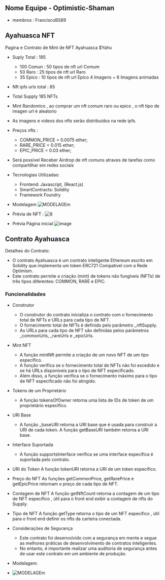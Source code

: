 ## Nome Equipe - Optimistic-Shaman
- membros : FranciscoBS89
## Ayahuasca NFT
Pagina e Contrato de Mint de  NFT Ayahuasca $Yahu
- Suply Total :  185
  - 100 Comun : 50 tipos de nft url  Comum
  - 50 Raro : 25 tipos de nft url Raro
  - 35 Epico : 10 tipos de nft url Epico   4 Imagens + 6 Imagens animadas
- Nft ipfs urls total : 85
- Total Supply 185 NFTs

- Mint Randomico , ao comprar um nft comum raro ou epico , o nft tipo de imagen url é aleatorio 
- As imagens e videos dos nfts serão distribuidos na rede  ipfs.
-  Preços nfts : 
   - COMMON_PRICE = 0.0075 ether;
   - RARE_PRICE = 0.015 ether;
   - EPIC_PRICE = 0.03 ether;
-  Será possivel Receber Airdrop de nft comuns atraves de tarefas como compartilhar em redes sociais
-  Tecnologias Utilizadas:
   - Frontend: Javascript, (React.js)
   - SmartContracts: Solidity
   - Framework Foundry

- Modelagem
  ![MODELAGEm](https://github.com/FranciscoBSpadaro/Hackathon-Nearx-Optimism/assets/69543568/22ec285d-0a3d-48e7-9ce7-ecc04e49274f)



- Prévia de NFT :
![8](https://github.com/FranciscoBSpadaro/Hackathon-Nearx-Optimism/assets/69543568/8eff1a52-afdf-4366-a812-d393923615d9)

- Prévia Página inicial
  ![image](https://github.com/FranciscoBSpadaro/Hackathon-Nearx-Optimism/assets/69543568/97fbc4dc-2092-4d91-a994-b62edadd0a71)


## Contrato Ayahuasca

Detalhes do Contrato:

- O contrato Ayahuasca é um contrato inteligente Ethereum escrito em Solidity que implementa um token ERC721 Compativel com a Rede Optimism. 
- Este contrato permite a criação (mint) de tokens não fungíveis (NFTs) de três tipos diferentes: COMMON, RARE e EPIC.

### Funcionalidades
- Construtor
  -  O construtor do contrato inicializa o contrato com o fornecimento total de NFTs e URLs para cada tipo de NFT. 
  -  O fornecimento total de NFTs é definido pelo parâmetro _nftSupply. 
  -  As URLs para cada tipo de NFT são definidas pelos parâmetros _commonUrls, _rareUrls e _epicUrls.

- Mint NFT
  - A função mintNft permite a criação de um novo NFT de um tipo específico. 
  - A função verifica se o fornecimento total de NFTs não foi excedido e se há URLs disponíveis para o tipo de NFT especificado. 
  - Além disso, a função verifica se o fornecimento máximo para o tipo de NFT especificado não foi atingido.

- Tokens de um Proprietário
  - A função tokensOfOwner retorna uma lista de IDs de token de um proprietário específico.

- URI Base
  - A função _baseURI retorna a URI base que é usada para construir a URI de cada token. A função getBaseURI também retorna a URI base.

- Interface Suportada
  - A função supportsInterface verifica se uma interface específica é suportada pelo contrato.

- URI do Token
A função tokenURI retorna a URI de um token específico.

- Preço do NFT
As funções getCommonPrice, getRarePrice e getEpicPrice retornam o preço de cada tipo de NFT.

- Contagem de NFT
A função getNftCount retorna a contagem de um tipo de NFT específico , útil para o front end exibir a contagem de nfts do Supply.

- Tipo de NFT
A função getType retorna o tipo de um NFT específico ,  útil para o front end definir os nfts da carteira conectada.

- Considerações de Segurança
  - Este contrato foi desenvolvido com a segurança em mente e segue as melhores práticas de desenvolvimento de contratos inteligentes. 
  - No entanto, é importante realizar uma auditoria de segurança antes de usar este contrato em um ambiente de produção.


- Modelagem:
- ![MODELAGEm](https://github.com/FranciscoBSpadaro/Hackathon-Nearx-Optimism/assets/69543568/22ec285d-0a3d-48e7-9ce7-ecc04e49274f)




